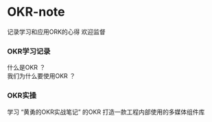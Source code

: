 # OKR-note

 记录学习和应用ORK的心得 欢迎监督

### OKR学习记录
 什么是OKR ？<br>
 我们为什么要使用OKR ？<br>
 
 ### OKR实操
 学习 “黄勇的OKR实战笔记” 的OKR
 打造一款工程内部使用的多媒体组件库
 
 
